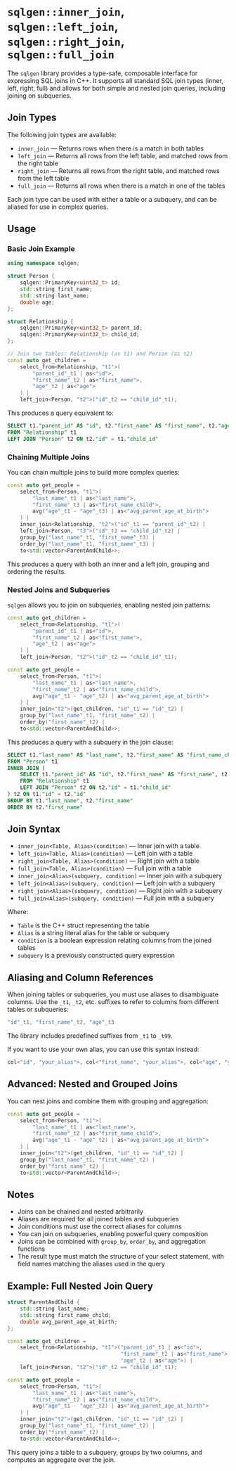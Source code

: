 # `sqlgen::inner_join`, `sqlgen::left_join`, `sqlgen::right_join`, `sqlgen::full_join`

The `sqlgen` library provides a type-safe, composable interface for expressing SQL joins in C++. It supports all standard SQL join types (inner, left, right, full) and allows for both simple and nested join queries, including joining on subqueries.

## Join Types

The following join types are available:

- `inner_join` — Returns rows when there is a match in both tables
- `left_join` — Returns all rows from the left table, and matched rows from the right table
- `right_join` — Returns all rows from the right table, and matched rows from the left table
- `full_join` — Returns all rows when there is a match in one of the tables

Each join type can be used with either a table or a subquery, and can be aliased for use in complex queries.

## Usage

### Basic Join Example

```cpp
using namespace sqlgen;

struct Person {
    sqlgen::PrimaryKey<uint32_t> id;
    std::string first_name;
    std::string last_name;
    double age;
};

struct Relationship {
    sqlgen::PrimaryKey<uint32_t> parent_id;
    sqlgen::PrimaryKey<uint32_t> child_id;
};

// Join two tables: Relationship (as t1) and Person (as t2)
const auto get_children =
    select_from<Relationship, "t1">(
        "parent_id"_t1 | as<"id">,
        "first_name"_t2 | as<"first_name">,
        "age"_t2 | as<"age">
    ) |
    left_join<Person, "t2">("id"_t2 == "child_id"_t1);
```

This produces a query equivalent to:

```sql
SELECT t1."parent_id" AS "id", t2."first_name" AS "first_name", t2."age" AS "age"
FROM "Relationship" t1
LEFT JOIN "Person" t2 ON t2."id" = t1."child_id"
```

### Chaining Multiple Joins

You can chain multiple joins to build more complex queries:

```cpp
const auto get_people =
    select_from<Person, "t1">(
        "last_name"_t1 | as<"last_name">,
        "first_name"_t3 | as<"first_name_child">,
        avg("age"_t1 - "age"_t3) | as<"avg_parent_age_at_birth">
    ) |
    inner_join<Relationship, "t2">("id"_t1 == "parent_id"_t2) |
    left_join<Person, "t3">("id"_t3 == "child_id"_t2) |
    group_by("last_name"_t1, "first_name"_t3) |
    order_by("last_name"_t1, "first_name"_t3) |
    to<std::vector<ParentAndChild>>;
```

This produces a query with both an inner and a left join, grouping and ordering the results.

### Nested Joins and Subqueries

`sqlgen` allows you to join on subqueries, enabling nested join patterns:

```cpp
const auto get_children =
    select_from<Relationship, "t1">(
        "parent_id"_t1 | as<"id">,
        "first_name"_t2 | as<"first_name">,
        "age"_t2 | as<"age">
    ) |
    left_join<Person, "t2">("id"_t2 == "child_id"_t1);

const auto get_people =
    select_from<Person, "t1">(
        "last_name"_t1 | as<"last_name">,
        "first_name"_t2 | as<"first_name_child">,
        avg("age"_t1 - "age"_t2) | as<"avg_parent_age_at_birth">
    ) |
    inner_join<"t2">(get_children, "id"_t1 == "id"_t2) |
    group_by("last_name"_t1, "first_name"_t2) |
    order_by("first_name"_t2) |
    to<std::vector<ParentAndChild>>;
```

This produces a query with a subquery in the join clause:

```sql
SELECT t1."last_name" AS "last_name", t2."first_name" AS "first_name_child", AVG((t1."age") - (t2."age")) AS "avg_parent_age_at_birth"
FROM "Person" t1
INNER JOIN (
    SELECT t1."parent_id" AS "id", t2."first_name" AS "first_name", t2."age" AS "age"
    FROM "Relationship" t1
    LEFT JOIN "Person" t2 ON t2."id" = t1."child_id"
) t2 ON t1."id" = t2."id"
GROUP BY t1."last_name", t2."first_name"
ORDER BY t2."first_name"
```

## Join Syntax

- `inner_join<Table, Alias>(condition)` — Inner join with a table
- `left_join<Table, Alias>(condition)` — Left join with a table
- `right_join<Table, Alias>(condition)` — Right join with a table
- `full_join<Table, Alias>(condition)` — Full join with a table
- `inner_join<Alias>(subquery, condition)` — Inner join with a subquery
- `left_join<Alias>(subquery, condition)` — Left join with a subquery
- `right_join<Alias>(subquery, condition)` — Right join with a subquery
- `full_join<Alias>(subquery, condition)` — Full join with a subquery

Where:
- `Table` is the C++ struct representing the table
- `Alias` is a string literal alias for the table or subquery
- `condition` is a boolean expression relating columns from the joined tables
- `subquery` is a previously constructed query expression

## Aliasing and Column References

When joining tables or subqueries, you must use aliases to disambiguate columns. Use the `_t1`, `_t2`, etc. suffixes to refer to columns from different tables or subqueries:

```cpp
"id"_t1, "first_name"_t2, "age"_t3
```

The library includes predefined suffixes from `_t1` to `_t99`.

If you want to use your own alias, you can use this syntax instead:

```cpp
col<"id", "your_alias">, col<"first_name", "your_alias">, col<"age", "your_alias">
```

## Advanced: Nested and Grouped Joins

You can nest joins and combine them with grouping and aggregation:

```cpp
const auto get_people =
    select_from<Person, "t1">(
        "last_name"_t1 | as<"last_name">,
        "first_name"_t2 | as<"first_name_child">,
        avg("age"_t1 - "age"_t2) | as<"avg_parent_age_at_birth">
    ) |
    inner_join<"t2">(get_children, "id"_t1 == "id"_t2) |
    group_by("last_name"_t1, "first_name"_t2) |
    order_by("first_name"_t2) |
    to<std::vector<ParentAndChild>>;
```

## Notes

- Joins can be chained and nested arbitrarily
- Aliases are required for all joined tables and subqueries
- Join conditions must use the correct aliases for columns
- You can join on subqueries, enabling powerful query composition
- Joins can be combined with `group_by`, `order_by`, and aggregation functions
- The result type must match the structure of your select statement, with field names matching the aliases used in the query

## Example: Full Nested Join Query

```cpp
struct ParentAndChild {
    std::string last_name;
    std::string first_name_child;
    double avg_parent_age_at_birth;
};

const auto get_children =
    select_from<Relationship, "t1">("parent_id"_t1 | as<"id">,
                                    "first_name"_t2 | as<"first_name">,
                                    "age"_t2 | as<"age">) |
    left_join<Person, "t2">("id"_t2 == "child_id"_t1);

const auto get_people =
    select_from<Person, "t1">(
        "last_name"_t1 | as<"last_name">,
        "first_name"_t2 | as<"first_name_child">,
        avg("age"_t1 - "age"_t2) | as<"avg_parent_age_at_birth">
    ) |
    inner_join<"t2">(get_children, "id"_t1 == "id"_t2) |
    group_by("last_name"_t1, "first_name"_t2) |
    order_by("first_name"_t2) |
    to<std::vector<ParentAndChild>>;
```

This query joins a table to a subquery, groups by two columns, and computes an aggregate over the join.

